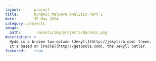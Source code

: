 ```yaml
---
layout:      project
title:       Dynamic Malware Analysis Part 1
date:        30 May 2024
category: projects
image:
  path:       /assets/img/projects/dynamic.png
description: >
  Hyde is a brazen two-column [Jekyll](http://jekyllrb.com) theme.
  It's based on [Poole](http://getpoole.com), the Jekyll butler.
featured:    true
---
```


